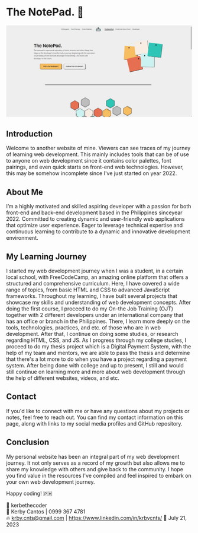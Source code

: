 # The NotePad. 📔

![image](/public/Website%20Sample%20Img.png)

## Introduction

Welcome to another website of mine. Viewers can see traces of my journey of learning web development. This mainly includes tools that can be of use to anyone on web development since it contains color palettes, font pairings, and even quick starts on front-end web technologies. However, this may be somehow incomplete since I've just started on year 2022.

## About Me

I’m a highly motivated and skilled aspiring developer with a passion for both front-end and back-end development based in the Philippines sinceyear 2022. Committed to creating dynamic and user-friendly web applications that optimize user experience. Eager to leverage technical expertise and continuous learning to contribute to a dynamic and innovative development environment.

## My Learning Journey

I started my web development journey when I was a student, in a certain local school, with FreeCodeCamp, an amazing online platform that offers a structured and comprehensive curriculum. Here, I have covered a wide range of topics, from basic HTML and CSS to advanced JavaScript frameworks. Throughout my learning, I have built several projects that showcase my skills and understanding of web development concepts. After doing the first course, I proceed to do my On-the Job Training (OJT) together with 2 different developers under an international company that has an office or branch in the Philippines. There, I learn more deeply on the tools, technologies, practices, and etc. of those who are in web development. After that, I continue on doing some studies, or research regarding HTML, CSS, and JS. As I progress through my college studies, I proceed to do my thesis project which is a Digital Payment System, with the help of my team and mentors, we are able to pass the thesis and determine that there's a lot more to do when you have a project regarding a payment system. After being done with college and up to present, I still and would still continue on learning more and more about web development through the help of different websites, videos, and etc.

## Contact

If you'd like to connect with me or have any questions about my projects or notes, feel free to reach out. You can find my contact information on this page, along with links to my social media profiles and GitHub repository.

## Conclusion

My personal website has been an integral part of my web development journey. It not only serves as a record of my growth but also allows me to share my knowledge with others and give back to the community. I hope you find value in the resources I've compiled and feel inspired to embark on your own web development journey.

Happy coding! 🇵🇭

🚀 kerbethecoder  
📱 Kerby Cantos | 0999 367 4781  
🔥 krby.cnts@gmail.com | https://www.linkedin.com/in/krbycnts/
📌 July 21, 2023
